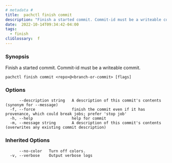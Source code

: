 ```yaml
---
# metadata # 
title:  pachctl finish commit
description: "Finish a started commit. Commit-id must be a writeable commit."
date:  2022-10-14T09:34:42-04:00
tags:
  - finish
cliGlossary:  f
---
```


### Synopsis

Finish a started commit. Commit-id must be a writeable commit.

```
pachctl finish commit <repo>@<branch-or-commit> [flags]
```

### Options

```
      --description string   A description of this commit's contents (synonym for --message)
  -f, --force                finish the commit even if it has provenance, which could break jobs; prefer 'stop job'
  -h, --help                 help for commit
  -m, --message string       A description of this commit's contents (overwrites any existing commit description)
```

### Inherited Options

```
      --no-color   Turn off colors.
  -v, --verbose    Output verbose logs
```

